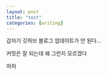 ```yaml
---
layout: post
title: "test"
categories: [writing]
---
```


갑자기 깃허브 블로그 업데이트가 안 된다...

커밋은 잘 되는데 왜 그런지 모르겠다

허허